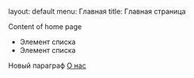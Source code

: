 layout: default
menu: Главная
title: Главная страница
<!--config-->
Content of home page
- Элемент списка
- Элемент списка

Новый параграф [О нас](/about)

